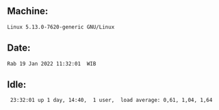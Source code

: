 ## Machine:
```
Linux 5.13.0-7620-generic GNU/Linux
```
## Date:
```
Rab 19 Jan 2022 11:32:01  WIB
```
## Idle:
```
 23:32:01 up 1 day, 14:40,  1 user,  load average: 0,61, 1,04, 1,64
```
